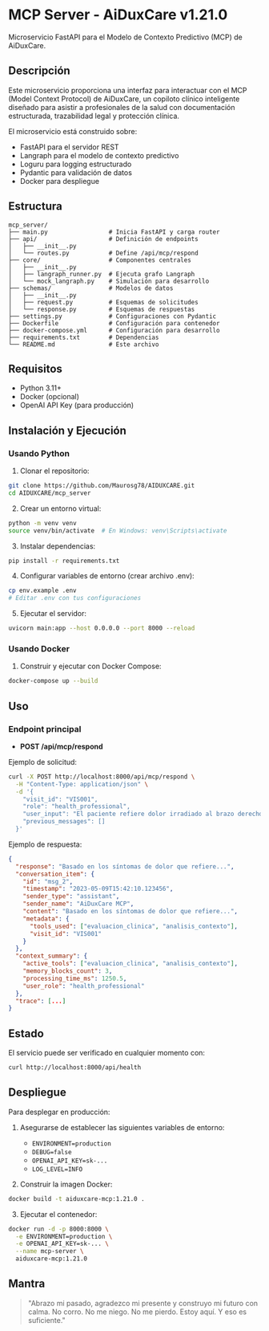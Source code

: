 # MCP Server - AiDuxCare v1.21.0

Microservicio FastAPI para el Modelo de Contexto Predictivo (MCP) de AiDuxCare.

## Descripción

Este microservicio proporciona una interfaz para interactuar con el MCP (Model Context Protocol) de AiDuxCare, un copiloto clínico inteligente diseñado para asistir a profesionales de la salud con documentación estructurada, trazabilidad legal y protección clínica.

El microservicio está construido sobre:
- FastAPI para el servidor REST
- Langraph para el modelo de contexto predictivo
- Loguru para logging estructurado
- Pydantic para validación de datos
- Docker para despliegue

## Estructura

```
mcp_server/
├── main.py                 # Inicia FastAPI y carga router
├── api/                    # Definición de endpoints
│   ├── __init__.py
│   └── routes.py           # Define /api/mcp/respond
├── core/                   # Componentes centrales
│   ├── __init__.py
│   ├── langraph_runner.py  # Ejecuta grafo Langraph
│   └── mock_langraph.py    # Simulación para desarrollo
├── schemas/                # Modelos de datos
│   ├── __init__.py
│   ├── request.py          # Esquemas de solicitudes
│   └── response.py         # Esquemas de respuestas
├── settings.py             # Configuraciones con Pydantic
├── Dockerfile              # Configuración para contenedor
├── docker-compose.yml      # Configuración para desarrollo
├── requirements.txt        # Dependencias
└── README.md               # Este archivo
```

## Requisitos

- Python 3.11+
- Docker (opcional)
- OpenAI API Key (para producción)

## Instalación y Ejecución

### Usando Python

1. Clonar el repositorio:
```bash
git clone https://github.com/Maurosg78/AIDUXCARE.git
cd AIDUXCARE/mcp_server
```

2. Crear un entorno virtual:
```bash
python -m venv venv
source venv/bin/activate  # En Windows: venv\Scripts\activate
```

3. Instalar dependencias:
```bash
pip install -r requirements.txt
```

4. Configurar variables de entorno (crear archivo .env):
```bash
cp env.example .env
# Editar .env con tus configuraciones
```

5. Ejecutar el servidor:
```bash
uvicorn main:app --host 0.0.0.0 --port 8000 --reload
```

### Usando Docker

1. Construir y ejecutar con Docker Compose:
```bash
docker-compose up --build
```

## Uso

### Endpoint principal

- **POST /api/mcp/respond**

Ejemplo de solicitud:
```bash
curl -X POST http://localhost:8000/api/mcp/respond \
  -H "Content-Type: application/json" \
  -d '{
    "visit_id": "VIS001",
    "role": "health_professional",
    "user_input": "El paciente refiere dolor irradiado al brazo derecho",
    "previous_messages": []
  }'
```

Ejemplo de respuesta:
```json
{
  "response": "Basado en los síntomas de dolor que refiere...",
  "conversation_item": {
    "id": "msg_2",
    "timestamp": "2023-05-09T15:42:10.123456",
    "sender_type": "assistant",
    "sender_name": "AiDuxCare MCP",
    "content": "Basado en los síntomas de dolor que refiere...",
    "metadata": {
      "tools_used": ["evaluacion_clinica", "analisis_contexto"],
      "visit_id": "VIS001"
    }
  },
  "context_summary": {
    "active_tools": ["evaluacion_clinica", "analisis_contexto"],
    "memory_blocks_count": 3,
    "processing_time_ms": 1250.5,
    "user_role": "health_professional"
  },
  "trace": [...]
}
```

## Estado

El servicio puede ser verificado en cualquier momento con:

```bash
curl http://localhost:8000/api/health
```

## Despliegue

Para desplegar en producción:

1. Asegurarse de establecer las siguientes variables de entorno:
   - `ENVIRONMENT=production`
   - `DEBUG=false`
   - `OPENAI_API_KEY=sk-...`
   - `LOG_LEVEL=INFO`

2. Construir la imagen Docker:
```bash
docker build -t aiduxcare-mcp:1.21.0 .
```

3. Ejecutar el contenedor:
```bash
docker run -d -p 8000:8000 \
  -e ENVIRONMENT=production \
  -e OPENAI_API_KEY=sk-... \
  --name mcp-server \
  aiduxcare-mcp:1.21.0
```

## Mantra

> "Abrazo mi pasado, agradezco mi presente y construyo mi futuro con calma. No corro. No me niego. No me pierdo. Estoy aquí. Y eso es suficiente." 